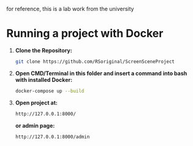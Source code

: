 for reference, this is a lab work from the university

# Running a project with Docker
1. **Clone the Repository:**
    ```bash
    git clone https://github.com/RSoriginal/ScreenSceneProject
    ```

2. **Open CMD/Terminal in this folder and insert a command into bash with installed Docker:**
    ```bash
    docker-compose up --build
    ```
    
3. **Open project at:**
    ```bash
    http://127.0.0.1:8000/
    ```
    **or admin page:**
   ```bash
   http://127.0.0.1:8000/admin
   ```
